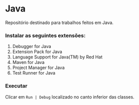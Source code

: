 # Java

Repositório destinado para trabalhos feitos em Java.

### Instalar as seguintes extensões:

1. Debugger for Java
2. Extension Pack for Java
3. Language Support for Java(TM) by Red Hat
4. Maven for Java
5. Project Manager for Java
6. Test Runner for Java

### Executar

Clicar em `Run | Debug` localizado no canto inferior das classes.